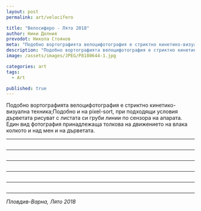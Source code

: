 ```yaml
---
layout: post
permalink: art/velocifero

title: "Велосиферо - Лято 2018"
author: Ники Долния
prevodot: Никола Стоянов
meta: "Подобно вортографията велоцифотография е стриктно кинетико-визуална техника; Подобно и на pixel-sort, при подходящи условия дърветата рисуват с листата си по сензора на апарата, един вид фотография принадлежаща толкова на движението на влака колкото и над мен и на дърветата."
description: "Подобно вортографията велоцифотография е стриктно кинетико-визуална техника; Подобно и на pixel-sort, при подходящи условия дърветата рисуват с листата си по сензора на апарата, един вид фотография принадлежаща толкова на движението на влака колкото и над мен и на дърветата."
image: /assets/images/JPEG/P8180644-1.jpg

categories: art
tags:
  - Art

published: true
---
```

Подобно вортографията велоцифотография е стриктно кинетико-визуална техника;Подобно и на pixel-sort, при подходящи условия дърветата рисуват с листата си груби линии по сензора на апарата. Eдин вид фотография принадлежаща толкова на движението на влака колкото и над мен и на дърветата.

---

<img src="\assets\images\JPEG\P8180655-1.jpg" alt=""> 

---

<img src="\assets\images\JPEG\P8180664-1.jpg" alt=""> 

---

<img src="\assets\images\JPEG\P8180661-1.jpg" alt=""> 

---

<img src="\assets\images\JPEG\P8180662-1.jpg" alt=""> 

---

<img src="\assets\images\JPEG\P8180666-1.jpg" alt="">

---

*Пловдив-Варна, Лято 2018*

<img src="\assets\images\JPEG\P8180644-1.jpg" alt="">